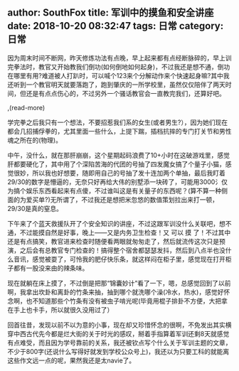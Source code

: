 author: SouthFox
title: 军训中的摸鱼和安全讲座
date: 2018-10-20 08:32:47
tags: 日常
category: 日常
---

因为周末时间不断网，昨天修炼功法有点晚，早上起来都有点经断脉碎的，早上训完拳法时，教官又开始教我们倒功(如何倒地如何起身)，不过我还是想不通，倒功在哪里有用?难道被人打趴时，可以喊个123来个分解动作来个快速起身嘛?其中我还听到一个教官明天就要落跑了，跑到肇庆的一所学校里，虽然仅仅陪伴了两天时间，但还是有点点伤心的，不过另外一个骚话教官会一直教完我们，还算好吧。

,(read-more)

学完拳之后我只有一个想法，不要招惹我们系的女生(或者男生?），因为她们现在都会几招捕俘拳的，尤其里面一些什么，上提下踹，插档抗摔的专门打关节和男性魂之所在的(物理)。

中午，没什么，就在那肝崩崩，这个星期起码浪费了10+小时在这破游戏里，感觉肝都要硬化了，其中用了个深陷苦海的代团的号抽了四发魔女搞了个量子小猫，感觉很妙，所以我也好想要，随即用自己的号抽了发十连加两个单抽，最后我盯着29/30的数字是懵逼的，无奈只好再给大伟的别墅添一块砖了，可能用3000氵仅为搞个娱乐东西看起来有点傻，不过谁叫这是有关量子的东西呢？(算不算一种侧面的为爱买单?)无所谓了，不过我还是想把米忽悠的数值策划拉出来打一顿，29/30是真的窒息。

下午来了个蓝天救援队开了个安全知识的讲座，不过这跟军训没什么关联吧，想不通，不过能摸自然是好事，晚上&mdash;&mdash;又是内务卫生检查！又 可以 摸 了！不过其中还是有点搞笑，教官进来检查时随便看两眼就匆匆走了，然后就流传这次只是预演，之后会有总教官专门检查的！搞得整个宿舍都瑟瑟发抖，然后到八点半也没什么音讯，感觉被耍了，可怜我的肥仔快乐条，就这样闷在柜子里，感觉现在打开柜子都有一股没来由的辣条味。

现在就躺在床上摸了，不过倒是把那“锦囊妙计”看了一下，嗯，总感觉回到了以前啊，我拿出坎卦和离卦的竹条来抽，抽到哪个就洗哪个澡(冷水，热水)，感觉好怀念啊，也不知道那些个竹条有没有被虫子啃光呢(毕竟用棍子排卦不方便，大把拿在手上也卡手，所以就很久没用过了）

回首往昔，发现以前不以为意的小事，现在却又珍惜怀念的很啊，不免发出其实横穿中西古代先今都是烂大街的关于时光的感叹，掰着手指算着军训还剩8天就感觉有点难受，而且因为学号靠前的关系，我还被钦点写个什么关于军训主题的文章，不少于800字(还说什么写得好就发到学校公众号上)，我还以为只要工科的就能离这些作文远一点的呢，果然我还是太navie了。